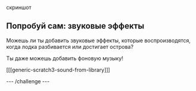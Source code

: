 скриншот

## Попробуй сам: звуковые эффекты

Можешь ли ты добавить звуковые эффекты, которые воспроизводятся, когда лодка разбивается или достигает острова?

Ты даже можешь добавить фоновую музыку!

[[[generic-scratch3-sound-from-library]]]

\--- /challenge \---
